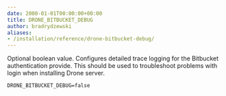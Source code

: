 ```yaml
---
date: 2000-01-01T00:00:00+00:00
title: DRONE_BITBUCKET_DEBUG
author: bradrydzewski
aliases:
- /installation/reference/drone-bitbucket-debug/
---
```


Optional boolean value. Configures detailed trace logging for the Bitbucket authentication provide. This should be used to troubleshoot problems with login when installing Drone server.

```
DRONE_BITBUCKET_DEBUG=false
```

